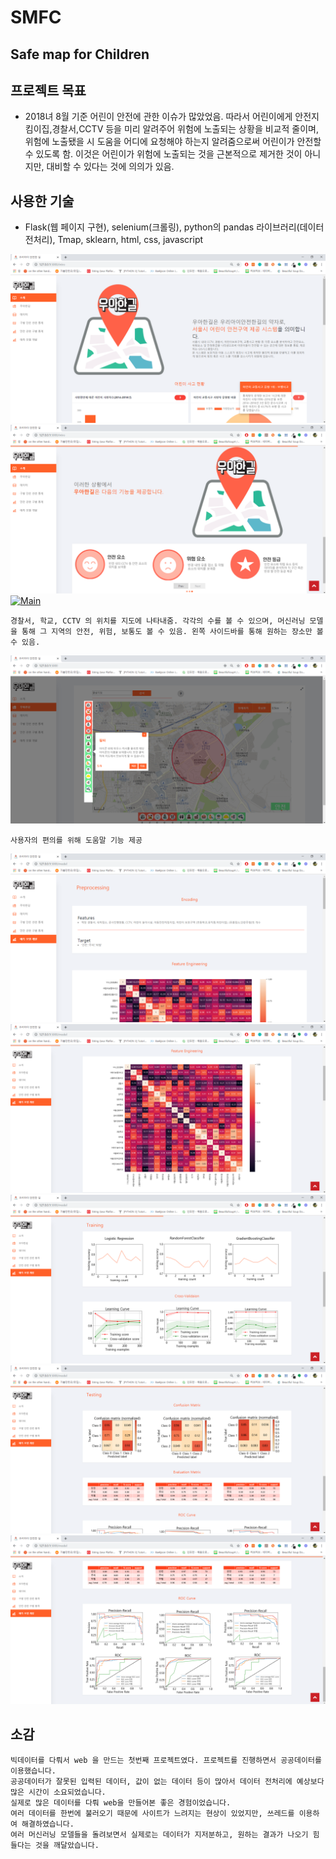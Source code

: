 # SMFC
## Safe map for Children

## 프로젝트 목표
 - 2018녀 8월 기준 어린이 안전에 관한 이슈가 많았었음. 따라서 어린이에게 안전지킴이집,경찰서,CCTV 등을 미리 알려주어 위험에 노출되는 상황을 비교적 줄이며, 위험에 노출됐을 시 도움을 어디에 요청해야 하는지 알려줌으로써 어린이가 안전할 수 있도록 함. 이것은 어린이가 위험에 노출되는 것을 근본적으로 제거한 것이 아니지만, 대비할 수 있다는 것에 의의가 있음.
 
## 사용한 기술
 - Flask(웹 페이지 구현), selenium(크롤링), python의 pandas 라이브러리(데이터 전처리), Tmap, sklearn, html, css, javascript

[![Main](/image/소개.png)](메인페이지)
[![Main](/image/소개2.png)](메인페이지)
[![Main](/image/지도캡처1(위험).png)](메인페이지)

`경찰서, 학교, CCTV 의 위치를 지도에 나타내줌.
각각의 수를 볼 수 있으며, 머신러닝 모델을 통해 그 지역의 안전, 위험, 보통도 볼 수 있음.
왼쪽 사이드바를 통해 원하는 장소만 볼 수 있음.`

[![Main](/image/도움말.png)](메인페이지)

`사용자의 편의를 위해 도움말 기능 제공`

[![Main](/image/데이터분석.png)](메인페이지)
[![Main](/image/데이터분석2.png)](메인페이지)
[![Main](/image/데이터분석3.png)](메인페이지)
[![Main](/image/데이터분석4.png)](메인페이지)
[![Main](/image/데이터분석5.png)](메인페이지)


## 소감
```
빅데이터를 다뤄서 web 을 만드는 첫번째 프로젝트였다. 프로젝트를 진행하면서 공공데이터를 
이용했습니다.  
공공데이터가 잘못된 입력된 데이터, 값이 없는 데이터 등이 많아서 데이터 전처리에 예상보다 많은 시간이 소요되었습니다. 
실제로 많은 데이터를 다뤄 web을 만들어본 좋은 경험이었습니다. 
여러 데이터를 한번에 불러오기 때문에 사이트가 느려지는 현상이 있었지만, 쓰레드를 이용하여 해결하였습니다.
여러 머신러닝 모델들을 돌려보면서 실제로는 데이터가 지저분하고, 원하는 결과가 나오기 힘들다는 것을 깨달았습니다.
```
